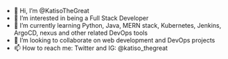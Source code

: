 - 👋 Hi, I’m @KatisoTheGreat
- 👀 I’m interested in being a Full Stack Developer
- 🌱 I’m currently learning Python, Java, MERN stack, Kubernetes, Jenkins, ArgoCD, nexus and other related DevOps tools
- 💞️ I’m looking to collaborate on web development and DevOps projects
- 📫 How to reach me:
Twitter and IG: @katiso_thegreat

<!---
KatisoTheGreat/KatisoTheGreat is a ✨ special ✨ repository because its `README.md` (this file) appears on your GitHub profile.
You can click the Preview link to take a look at your changes.
--->
